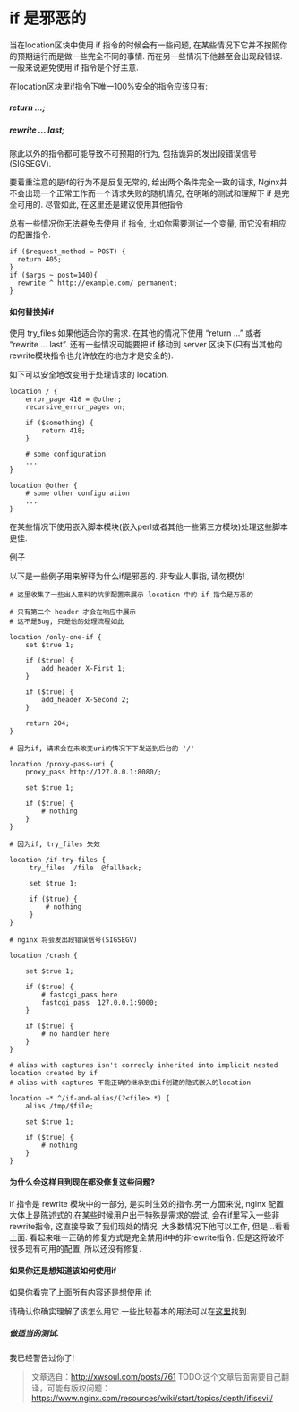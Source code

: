 # if 是邪恶的

当在location区块中使用 if 指令的时候会有一些问题, 在某些情况下它并不按照你的预期运行而是做一些完全不同的事情. 而在另一些情况下他甚至会出现段错误. 一般来说避免使用 if 指令是个好主意.

在location区块里if指令下唯一100%安全的指令应该只有:

##### return …;

##### rewrite … last;

除此以外的指令都可能导致不可预期的行为, 包括诡异的发出段错误信号(SIGSEGV).

要着重注意的是if的行为不是反复无常的, 给出两个条件完全一致的请求, Nginx并不会出现一个正常工作而一个请求失败的随机情况, 在明晰的测试和理解下 if 是完全可用的. 尽管如此, 在这里还是建议使用其他指令.

总有一些情况你无法避免去使用 if 指令, 比如你需要测试一个变量, 而它没有相应的配置指令.

```nginx
if ($request_method = POST) {
  return 405;
}
if ($args ~ post=140){
  rewrite ^ http://example.com/ permanent;
}
```

#### 如何替换掉if

使用 try_files 如果他适合你的需求. 在其他的情况下使用 “return …” 或者 “rewrite … last”. 还有一些情况可能要把 if 移动到 server 区块下(只有当其他的rewrite模块指令也允许放在的地方才是安全的).

如下可以安全地改变用于处理请求的 location.

```nginx
location / {
    error_page 418 = @other;
    recursive_error_pages on;

    if ($something) {
        return 418;
    }

    # some configuration
    ...
}

location @other {
    # some other configuration
    ...
}
```

在某些情况下使用嵌入脚本模块(嵌入perl或者其他一些第三方模块)处理这些脚本更佳.

例子

以下是一些例子用来解释为什么if是邪恶的. 非专业人事指, 请勿模仿!

```nginx
# 这里收集了一些出人意料的坑爹配置来展示 location 中的 if 指令是万恶的

# 只有第二个 header 才会在响应中展示
# 这不是Bug, 只是他的处理流程如此

location /only-one-if {
    set $true 1;

    if ($true) {
        add_header X-First 1;
    }

    if ($true) {
        add_header X-Second 2;
    }

    return 204;
}

# 因为if, 请求会在未改变uri的情况下下发送到后台的 '/'

location /proxy-pass-uri {
    proxy_pass http://127.0.0.1:8080/;

    set $true 1;

    if ($true) {
        # nothing
    }
}

# 因为if, try_files 失效

location /if-try-files {
     try_files  /file  @fallback;

     set $true 1;

     if ($true) {
         # nothing
     }
}

# nginx 将会发出段错误信号(SIGSEGV)

location /crash {

    set $true 1;

    if ($true) {
        # fastcgi_pass here
        fastcgi_pass  127.0.0.1:9000;
    }

    if ($true) {
        # no handler here
    }
}

# alias with captures isn't correcly inherited into implicit nested location created by if
# alias with captures 不能正确的继承到由if创建的隐式嵌入的location

location ~* ^/if-and-alias/(?<file>.*) {
    alias /tmp/$file;

    set $true 1;

    if ($true) {
        # nothing
    }
}
```

#### 为什么会这样且到现在都没修复这些问题?

if 指令是 rewrite 模块中的一部分, 是实时生效的指令.另一方面来说, nginx 配置大体上是陈述式的.在某些时候用户出于特殊是需求的尝试, 会在if里写入一些非rewrite指令, 这直接导致了我们现处的情况. 大多数情况下他可以工作, 但是…看看上面.
看起来唯一正确的修复方式是完全禁用if中的非rewrite指令. 但是这将破坏很多现有可用的配置, 所以还没有修复.

#### 如果你还是想知道该如何使用if

如果你看完了上面所有内容还是想使用 if:

请确认你确实理解了该怎么用它.一些比较基本的用法可以在[这里](http://agentzh.blogspot.jp/2011/03/how-nginx-location-if-works.html)找到.

##### 做适当的测试.

我已经警告过你了!

> 文章选自：http://xwsoul.com/posts/761
> TODO:这个文章后面需要自己翻译，可能有版权问题：https://www.nginx.com/resources/wiki/start/topics/depth/ifisevil/
